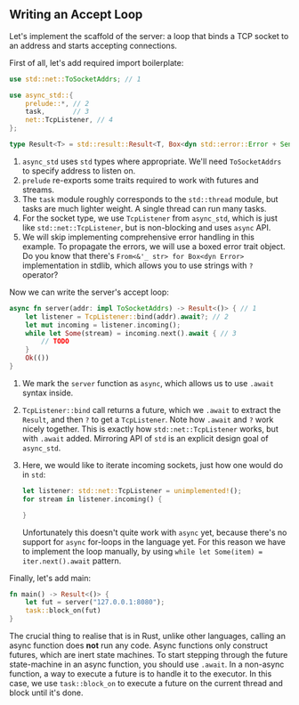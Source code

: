 ## Writing an Accept Loop

Let's implement the scaffold of the server: a loop that binds a TCP socket to an address and starts accepting connections.


First of all, let's add required import boilerplate:

```rust
use std::net::ToSocketAddrs; // 1

use async_std::{
    prelude::*, // 2
    task,       // 3
    net::TcpListener, // 4
};

type Result<T> = std::result::Result<T, Box<dyn std::error::Error + Send + Sync>>; // 5
```

1. `async_std` uses `std` types where appropriate.
    We'll need `ToSocketAddrs` to specify address to listen on.
2. `prelude` re-exports some traits required to work with futures and streams.
3. The `task` module roughly corresponds to the `std::thread` module, but tasks are much lighter weight.
   A single thread can run many tasks.
4. For the socket type, we use `TcpListener` from `async_std`, which is just like `std::net::TcpListener`, but is non-blocking and uses `async` API.
5. We will skip implementing comprehensive error handling in this example.
   To propagate the errors, we will use a boxed error trait object.
   Do you know that there's `From<&'_ str> for Box<dyn Error>` implementation in stdlib, which allows you to use strings with `?` operator?


Now we can write the server's accept loop:

```rust
async fn server(addr: impl ToSocketAddrs) -> Result<()> { // 1
    let listener = TcpListener::bind(addr).await?; // 2
    let mut incoming = listener.incoming();
    while let Some(stream) = incoming.next().await { // 3
        // TODO
    }
    Ok(())
}
```

1. We mark the `server` function as `async`, which allows us to use `.await` syntax inside.
2. `TcpListener::bind` call returns a future, which we `.await` to extract the `Result`, and then `?` to get a `TcpListener`.
   Note how `.await` and `?` work nicely together.
   This is exactly how `std::net::TcpListener` works, but with `.await` added.
   Mirroring API of `std` is an explicit design goal of `async_std`.
3. Here, we would like to iterate incoming sockets, just how one would do in `std`:

   ```rust
   let listener: std::net::TcpListener = unimplemented!();
   for stream in listener.incoming() {

   }
   ```

   Unfortunately this doesn't quite work with `async` yet, because there's no support for `async` for-loops in the language yet.
   For this reason we have to implement the loop manually, by using `while let Some(item) = iter.next().await` pattern.

Finally, let's add main:

```rust
fn main() -> Result<()> {
    let fut = server("127.0.0.1:8080");
    task::block_on(fut)
}
```

The crucial thing to realise that is in Rust, unlike other languages, calling an async function does **not** run any code.
Async functions only construct futures, which are inert state machines.
To start stepping through the future state-machine in an async function, you should use `.await`.
In a non-async function, a way to execute a future is to handle it to the executor.
In this case, we use `task::block_on` to execute a future on the current thread and block until it's done.
